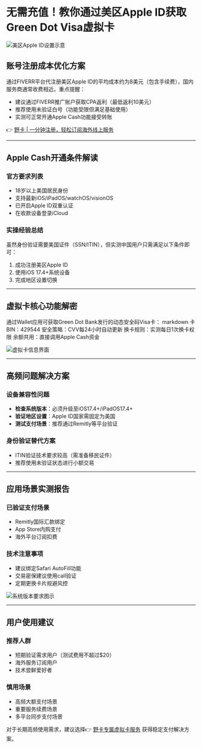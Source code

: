 # 无需充值！教你通过美区Apple ID获取Green Dot Visa虚拟卡

![美区Apple ID设置示意](https://bbtdd.com/wp-content/uploads/img/9642655783932717.webp)

## 账号注册成本优化方案
通过FIVERR平台代注册美区Apple ID的平均成本约为8美元（包含手续费），国内服务商通常收费相近。重点提醒：
- 建议通过FIVERR推广账户获取CPA返利（最低返利10美元）
- 推荐使用未验证白号（功能受限但满足基础使用）
- 实测可正常开通Apple Cash功能接受转账

👉 [野卡 | 一分钟注册，轻松订阅海外线上服务](https://bbtdd.com/yeka)

---

## Apple Cash开通条件解读
### 官方要求列表
- 18岁以上美国居民身份
- 支持最新iOS/iPadOS/watchOS/visionOS
- 已开启Apple ID双重认证
- 在收款设备登录iCloud

### 实操经验总结
虽然身份验证需要美国证件（SSN/ITIN），但实测中国用户只需满足以下条件即可：
1. 成功注册美区Apple ID
2. 使用iOS 17.4+系统设备
3. 完成地区设置切换

---

## 虚拟卡核心功能解密
通过Wallet应用可获取Green Dot Bank发行的动态安全码Visa卡：
markdown
卡BIN：429544
安全策略：CVV每24小时自动更新
换卡规则：实测每日1次换卡权限
余额共用：直接调用Apple Cash资金

![虚拟卡信息界面](https://bbtdd.com/wp-content/uploads/img/7533617567646.webp)

---

## 高频问题解决方案
### 设备兼容性问题
- **检查系统版本**：必须升级至iOS17.4+/iPadOS17.4+
- **验证地区设置**：Apple ID国家需固定为美国
- **测试支付场景**：推荐通过Remitly等平台验证

### 身份验证替代方案
- ITIN验证技术要求较高（需准备移民证件）
- 推荐使用未验证状态进行小额交易

---

## 应用场景实测报告
### 已验证支付场景
- Remitly国际汇款绑定
- App Store内购支付
- 海外平台订阅扣费

### 技术注意事项
- 建议绑定Safari AutoFill功能
- 交易密保建议使用call验证
- 定期更换卡片规避风控

![系统版本要求图示](https://bbtdd.com/wp-content/uploads/img/66571436977.webp)

---

## 用户使用建议
### 推荐人群
- 短期验证需求用户（测试费用不超过$20）
- 海外服务订阅用户
- 技术尝鲜爱好者

### 慎用场景
- 高频大额支付场景
- 重要服务续费场景
- 多平台同步支付场景

对于长期高频使用需求，建议选择👉 [野卡专属虚拟卡服务](https://bbtdd.com/yeka) 获得稳定支付解决方案。